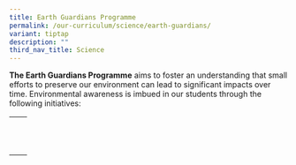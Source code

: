 ```yaml
---
title: Earth Guardians Programme
permalink: /our-curriculum/science/earth-guardians/
variant: tiptap
description: ""
third_nav_title: Science
---
```

<p><strong>The Earth Guardians Programme</strong> aims to foster an understanding that small efforts to preserve our environment can lead to significant impacts over time. Environmental awareness is imbued in our students through the following initiatives:</p><table><tbody><tr><th rowspan="1" colspan="2"><p></p></th></tr><tr><td rowspan="1" colspan="1"><p></p></td><td rowspan="1" colspan="1"><p></p></td></tr><tr><td rowspan="1" colspan="1"><p></p></td><td rowspan="1" colspan="1"><p></p></td></tr></tbody></table><p></p>